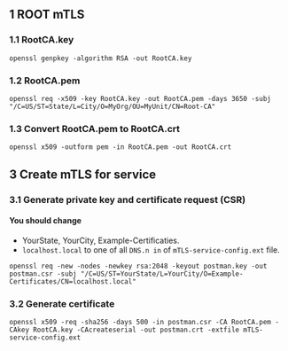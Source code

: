 ## 1 ROOT mTLS
### 1.1 RootCA.key
```terminal
openssl genpkey -algorithm RSA -out RootCA.key
``` 

### 1.2 RootCA.pem
```terminal
openssl req -x509 -key RootCA.key -out RootCA.pem -days 3650 -subj "/C=US/ST=State/L=City/O=MyOrg/OU=MyUnit/CN=Root-CA"
``` 

### 1.3 Convert RootCA.pem to RootCA.crt
```terminal
openssl x509 -outform pem -in RootCA.pem -out RootCA.crt
```

## 3 Create mTLS for service
### 3.1 Generate private key and certificate request (CSR)
#### You should change 
- YourState, YourCity, Example-Certificaties.
- `localhost.local` to one of all `DNS.n in` of `mTLS-service-config.ext` file.
``` terminal
openssl req -new -nodes -newkey rsa:2048 -keyout postman.key -out postman.csr -subj "/C=US/ST=YourState/L=YourCity/O=Example-Certificates/CN=localhost.local"
```

### 3.2 Generate certificate
``` terminal
openssl x509 -req -sha256 -days 500 -in postman.csr -CA RootCA.pem -CAkey RootCA.key -CAcreateserial -out postman.crt -extfile mTLS-service-config.ext
```